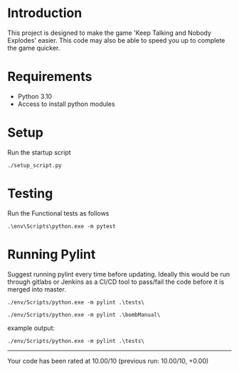 # Introduction
This project is designed to make the game 'Keep Talking and Nobody Explodes' easier.
This code may also be able to speed you up to complete the game quicker.

# Requirements
* Python 3.10
* Access to install python modules

# Setup
Run the startup script

```./setup_script.py```

# Testing
Run the Functional tests as follows

```.\env\Scripts\python.exe -m pytest```

# Running Pylint
Suggest running pylint every time before updating. Ideally this would be run through gitlabs or Jenkins as a CI/CD tool to pass/fail the code before it is merged into master.

```./env/Scripts/python.exe -m pylint .\tests\```

```./env/Scripts/python.exe -m pylint .\bombManual\```

example output:

```./env/Scripts/python.exe -m pylint .\tests\```

--------------------------------------------------------------------
Your code has been rated at 10.00/10 (previous run: 10.00/10, +0.00)